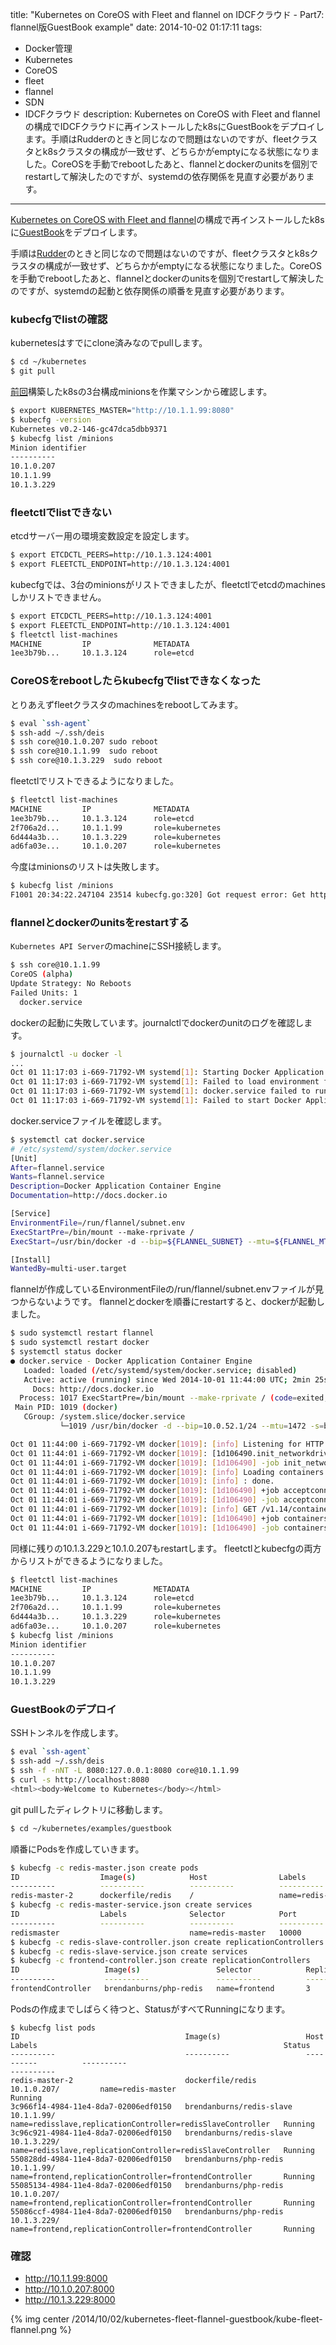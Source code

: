 title: "Kubernetes on CoreOS with Fleet and flannel on IDCFクラウド - Part7: flannel版GuestBook example"
date: 2014-10-02 01:17:11
tags:
 - Docker管理
 - Kubernetes
 - CoreOS
 - fleet
 - flannel
 - SDN
 - IDCFクラウド
description: Kubernetes on CoreOS with Fleet and flannelの構成でIDCFクラウドに再インストールしたk8sにGuestBookをデプロイします。手順はRudderのときと同じなので問題はないのですが、fleetクラスタとk8sクラスタの構成が一致せず、どちらかがemptyになる状態になりました。CoreOSを手動でrebootしたあと、flannelとdockerのunitsを個別でrestartして解決したのですが、systemdの依存関係を見直す必要があります。
---


[Kubernetes on CoreOS with Fleet and flannel](/2014/09/27/kubernetes-fleet-rudder-renamed-to-flannel/)の構成で再インストールしたk8sに[GuestBook](https://github.com/GoogleCloudPlatform/kubernetes/tree/master/examples/guestbook)をデプロイします。

手順は[Rudder](/2014/09/05/kubernetes-in-coreos-on-idcf-guestbook-example/)のときと同じなので問題はないのですが、fleetクラスタとk8sクラスタの構成が一致せず、どちらかがemptyになる状態になりました。CoreOSを手動でrebootしたあと、flannelとdockerのunitsを個別でrestartして解決したのですが、systemdの起動と依存関係の順番を見直す必要があります。

<!-- more -->


### kubecfgでlistの確認

kubernetesはすでにclone済みなのでpullします。

``` bash
$ cd ~/kubernetes
$ git pull
```

[前回](/2014/09/27/kubernetes-fleet-rudder-renamed-to-flannel/)構築したk8sの3台構成minionsを作業マシンから確認します。

``` bash
$ export KUBERNETES_MASTER="http://10.1.1.99:8080"
$ kubecfg -version
Kubernetes v0.2-146-gc47dca5dbb9371
$ kubecfg list /minions
Minion identifier
----------
10.1.0.207
10.1.1.99
10.1.3.229
```

### fleetctlでlistできない

etcdサーバー用の環境変数設定を設定します。
 
``` bash
$ export ETCDCTL_PEERS=http://10.1.3.124:4001
$ export FLEETCTL_ENDPOINT=http://10.1.3.124:4001
```

kubecfgでは、3台のminionsがリストできましたが、fleetctlでetcdのmachinesしかリストできません。

``` bash
$ export ETCDCTL_PEERS=http://10.1.3.124:4001
$ export FLEETCTL_ENDPOINT=http://10.1.3.124:4001
$ fleetctl list-machines
MACHINE         IP              METADATA
1ee3b79b...     10.1.3.124      role=etcd
```

### CoreOSをrebootしたらkubecfgでlistできなくなった

とりあえずfleetクラスタのmachinesをrebootしてみます。

``` bash
$ eval `ssh-agent`
$ ssh-add ~/.ssh/deis
$ ssh core@10.1.0.207 sudo reboot
$ ssh core@10.1.1.99  sudo reboot
$ ssh core@10.1.3.229  sudo reboot
```

fleetctlでリストできるようになりました。

``` bash
$ fleetctl list-machines
MACHINE         IP              METADATA
1ee3b79b...     10.1.3.124      role=etcd
2f706a2d...     10.1.1.99       role=kubernetes
6d444a3b...     10.1.3.229      role=kubernetes
ad6fa03e...     10.1.0.207      role=kubernetes
```

今度はminionsのリストは失敗します。

``` bash
$ kubecfg list /minions
F1001 20:34:22.247104 23514 kubecfg.go:320] Got request error: Get http://10.1.1.99:8080/api/v1beta1/minions?labels=: dial tcp 10.1.1.99:8080: connection refused
```

### flannelとdockerのunitsをrestartする

`Kubernetes API Server`のmachineにSSH接続します。

``` bash
$ ssh core@10.1.1.99
CoreOS (alpha)
Update Strategy: No Reboots
Failed Units: 1
  docker.service
```

dockerの起動に失敗しています。journalctlでdockerのunitのログを確認します。

``` bash
$ journalctl -u docker -l
...
Oct 01 11:17:03 i-669-71792-VM systemd[1]: Starting Docker Application Container Engine...
Oct 01 11:17:03 i-669-71792-VM systemd[1]: Failed to load environment files: No such file or directory
Oct 01 11:17:03 i-669-71792-VM systemd[1]: docker.service failed to run 'start-pre' task: No such file or director
Oct 01 11:17:03 i-669-71792-VM systemd[1]: Failed to start Docker Application Container Engine.
```

docker.serviceファイルを確認します。

``` bash
$ systemctl cat docker.service
# /etc/systemd/system/docker.service
[Unit]
After=flannel.service
Wants=flannel.service
Description=Docker Application Container Engine
Documentation=http://docs.docker.io

[Service]
EnvironmentFile=/run/flannel/subnet.env
ExecStartPre=/bin/mount --make-rprivate /
ExecStart=/usr/bin/docker -d --bip=${FLANNEL_SUBNET} --mtu=${FLANNEL_MTU} -s=btrfs -H fd://

[Install]
WantedBy=multi-user.target
```

flannelが作成しているEnvironmentFileの/run/flannel/subnet.envファイルが見つからないようです。
flannelとdockerを順番にrestartすると、dockerが起動しました。

``` bash
$ sudo systemctl restart flannel
$ sudo systemctl restart docker
$ systemctl status docker
● docker.service - Docker Application Container Engine
   Loaded: loaded (/etc/systemd/system/docker.service; disabled)
   Active: active (running) since Wed 2014-10-01 11:44:00 UTC; 2min 25s ago
     Docs: http://docs.docker.io
  Process: 1017 ExecStartPre=/bin/mount --make-rprivate / (code=exited, status=0/SUCCESS)
 Main PID: 1019 (docker)
   CGroup: /system.slice/docker.service
           └─1019 /usr/bin/docker -d --bip=10.0.52.1/24 --mtu=1472 -s=btrfs -H fd://

Oct 01 11:44:00 i-669-71792-VM docker[1019]: [info] Listening for HTTP on fd ()
Oct 01 11:44:01 i-669-71792-VM docker[1019]: [1d106490.init_networkdriver()] getting iface addr
Oct 01 11:44:01 i-669-71792-VM docker[1019]: [1d106490] -job init_networkdriver() = OK (0)
Oct 01 11:44:01 i-669-71792-VM docker[1019]: [info] Loading containers:
Oct 01 11:44:01 i-669-71792-VM docker[1019]: [info] : done.
Oct 01 11:44:01 i-669-71792-VM docker[1019]: [1d106490] +job acceptconnections()
Oct 01 11:44:01 i-669-71792-VM docker[1019]: [1d106490] -job acceptconnections() = OK (0)
Oct 01 11:44:01 i-669-71792-VM docker[1019]: [info] GET /v1.14/containers/json
Oct 01 11:44:01 i-669-71792-VM docker[1019]: [1d106490] +job containers()
Oct 01 11:44:01 i-669-71792-VM docker[1019]: [1d106490] -job containers() = OK (0)
```

同様に残りの10.1.3.229と10.1.0.207もrestartします。
fleetctlとkubecfgの両方からリストができるようになりました。

``` bash
$ fleetctl list-machines
MACHINE         IP              METADATA
1ee3b79b...     10.1.3.124      role=etcd
2f706a2d...     10.1.1.99       role=kubernetes
6d444a3b...     10.1.3.229      role=kubernetes
ad6fa03e...     10.1.0.207      role=kubernetes
$ kubecfg list /minions
Minion identifier
----------
10.1.0.207
10.1.1.99
10.1.3.229
```

### GuestBookのデプロイ

SSHトンネルを作成します。

``` bash
$ eval `ssh-agent`
$ ssh-add ~/.ssh/deis
$ ssh -f -nNT -L 8080:127.0.0.1:8080 core@10.1.1.99
$ curl -s http://localhost:8080
<html><body>Welcome to Kubernetes</body></html>
```

git pullしたディレクトリに移動します。

``` bash
$ cd ~/kubernetes/examples/guestbook
```

順番にPodsを作成していきます。

``` bash
$ kubecfg -c redis-master.json create pods
ID                  Image(s)            Host                Labels              Status
----------          ----------          ----------          ----------          ----------
redis-master-2      dockerfile/redis    /                   name=redis-master   Waiting
$ kubecfg -c redis-master-service.json create services
ID                  Labels              Selector            Port
----------          ----------          ----------          ----------
redismaster                             name=redis-master   10000
$ kubecfg -c redis-slave-controller.json create replicationControllers
$ kubecfg -c redis-slave-service.json create services
$ kubecfg -c frontend-controller.json create replicationControllers
ID                   Image(s)                 Selector            Replicas
----------           ----------               ----------          ----------
frontendController   brendanburns/php-redis   name=frontend       3
```

Podsの作成までしばらく待つと、StatusがすべてRunningになります。

```
$ kubecfg list pods
ID                                     Image(s)                   Host                Labels                                                       Status
----------                             ----------                 ----------          ----------                                                   ----------
redis-master-2                         dockerfile/redis           10.1.0.207/         name=redis-master                                            Running
3c966f14-4984-11e4-8da7-02006edf0150   brendanburns/redis-slave   10.1.1.99/          name=redisslave,replicationController=redisSlaveController   Running
3c96c921-4984-11e4-8da7-02006edf0150   brendanburns/redis-slave   10.1.3.229/         name=redisslave,replicationController=redisSlaveController   Running
550828dd-4984-11e4-8da7-02006edf0150   brendanburns/php-redis     10.1.1.99/          name=frontend,replicationController=frontendController       Running
55085134-4984-11e4-8da7-02006edf0150   brendanburns/php-redis     10.1.0.207/         name=frontend,replicationController=frontendController       Running
55086ccf-4984-11e4-8da7-02006edf0150   brendanburns/php-redis     10.1.3.229/         name=frontend,replicationController=frontendController       Running
```

### 確認

* http://10.1.1.99:8000
* http://10.1.0.207:8000
* http://10.1.3.229:8000

{% img center /2014/10/02/kubernetes-fleet-flannel-guestbook/kube-fleet-flannel.png %}


